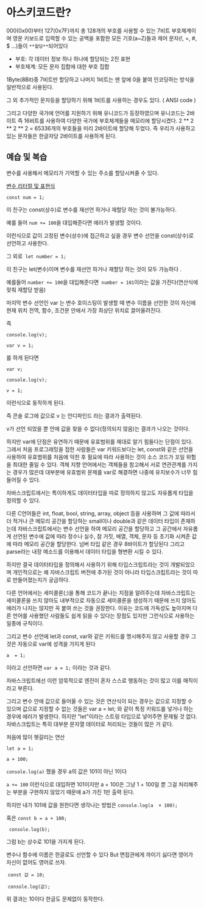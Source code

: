 # 아스키코드란?

000(0x00)부터 127(0x7F)까지 총 128개의 부호를 사용할 수 있는 7비트 부호체계이며 영문 키보드로 입력할 수 있는 공백을 포함한 모든 기호(a~Z)들과 제어 문자(!, =, #, $ ...)들이 `**할당**`되어있다

- 부호: 각  데이터 정보 하나 하나에 할당되는 2진 표현
- 부호체계: 모든 문자 집합에 대한 부호 집합 

1Byte(8Bit)중 7비트만 할당하고 나머지 1비트는 맨 앞에 0을 붙여 인코딩하는 방식을 일반적으로 사용된다.

그 외  추가적인 문자등을 할당하기 위해 1비트를 사용하는 경우도 있다.  ( ANSI code )

그리고 다양한 국가에 언어를 지원하기 위해 유니코드가 등장하였으며 유니코드는 2바이트 즉 16비트를 사용하여 다양한 국가에 부호체계들을 메모리에 할당시켰다. 2 ** 2 ** 2 ** 2 = 65336개의 부호들을 미리 2바이트에 할당해 두었다. 즉 우리가 사용하고 있는 문자들은 한글자당 2바이트를 사용하게 된다. 



## 예습 및 복습

변수를 사용해서 메모리가 기억할 수 있는 주소를 할당시켜줄 수 있다.

[변수 리터럴 및 표현식](https://github.com/KOR-UB/README-REPO/blob/master/%EB%A6%AC%ED%84%B0%EB%9F%B4%EC%9D%B4%EB%9E%80.md)

`const num = 1;`

이 친구는 const(상수)로 변수를 재선언 하거나 재할당 하는 것이 불가능하다.

예를 들어 `num += 100`을 대입해준다면 에러가 발생할 것이다. 

이런식으로 값이 고정된 변수(상수)에 접근하고 싶을 경우 변수 선언을 const(상수)로 선언하고 사용한다.

그 외로` let number = 1;`

 이 친구는 let(변수)이며 변수를 재선언 하거나 재할당 하는 것이 모두 가능하다 .

예를들어 `number += 100`을 대입해준다면` number = 101`이라는 값을 가진다(연산식에 맞춰 재할당 받음)

마지막 변수 선언인 var 는 변수 호이스팅이 발생할 때 변수 이름을 선언한 것이 자신에 현재 위치  전역, 함수, 조건문 안에서  가장 최상단 위치로 끌어올려진다.

즉 

`console.log(v);`

`var v = 1;`

를 하게 된다면

`var v;`

`console.log(v);`

`v = 1;`

이런식으로 동작하게 된다.

즉 콘솔 로그에 값으로 v 는 언디파인드 라는 결과가 출력된다.

v가 선언 되었을 뿐 안에 값을 찾을 수 없다(정의되지 않음)는 결과가 나오는 것이다.

하지만 var에 단점은 유연하기 때문에 유효범위를 제대로 알기 힘들다는 단점이 있다. 그래서 처음 프로그래밍을 접한 사람들은 var 키워드보다는 let, const와 같은 선언을 사용하여 유효범위를 처음에 익힌 후 필요에 따라 사용하는 것이 소스 코드가 꼬일 위험을 최대한 줄일 수 있다. 객체 지향 언어에서는 객체들을 참고해서 서로 연관관계를 가지는 경우가 많은데 대부분에 유효범위 문제를 var로 해결하면 나중에 유지보수가 너무 힘들어질 수 있다.

자바스크립트에서는 특이하게도 데이터타입을 따로 정의하지 않고도 자유롭게 타입을 정의할 수 있다. 

다른 C언어들은 int, float, bool, string, array, object 등을 사용하며 그 값에 따라서 더 적거나 큰 메모리 공간을 할당하는 small이나 double과 같은 데이터 타입이 존재하는데 자바스크립트에서는 변수 선언을 하여 메모리 공간을 할당하고 그 공간에서 자유롭게 선언된 변수에 값에 따라 정수나 실수, 참 거짓, 배열, 객체, 문자 등  초기화 시켜준 값에 따라 메모리 공간을 할당한다. 넘버 타입 같은 경우 8바이트가 할당된다 그리고 parse라는 내장 메소드를 이용해서 데이터 타입을 형변환 시킬 수 있다.

하지만 결국 데이터타입을 정의해서 사용하기 위해 타입스크립트라는 것이 개발되었으며 개인적으로는 왜 자바스크립트 버전에 추가된 것이 아니라 타입스크립트라는 것이 따로 만들어졌는지가 궁금하다.

다른 언어에서는 세미콜론(;)을 통해 코드가 끝나는 지점을 알려주는데 자바스크립트는 세미콜론을 쓰지 않아도 내부적으로 자동으로 세미콜론을 생성하기 때문에 쓰지 않아도 에러가 나지는 않지만 꼭 붙여 쓰는 것을 권장한다. 이유는 코드에 가독성도 높아지며 다른 언어를 사용했던 사람들도 쉽게 읽을 수 있다는 장점도 있지만 그런식으로 사용하는 일종에 규칙이다. 

그리고 변수 선언에 let과 const, var와 같은 키워드를 명시해주지 않고 사용할 경우 그것은 자동으로 var에 성격을 가지게 된다

`a  = 1; `

이라고 선언하면 `var a = 1;` 이라는 것과 같다.

자바스크립트에선 이런 암묵적으로 엔진이 혼자 스스로 행동하는 것이 많고 이를 매직이라고 부른다.

그리고 변수 안에 값으로 들어올 수 있는 것은 연산식이 되는 경우는 값으로 지정할 수 있으며 값으로 지정할 수 없는 것들은 var a = let; 와 같이 특정 키워드를 넣거나 하는 경우에 에러가 발생한다. 하지만 "let"이라는 스트링 타입으로 넣어주면 문제될 것 없다. 자바스크립트는 특히 대부분 문자열 데이터로 처리되는 것들이 많은 거 같다. 

처음에 많이 헷갈리는 연산

`let a = 1;`

`a + 100;`

`console.log(a)` 했을 경우 a의 값은 101이 아닌 1이다

`a += 100` 이런식으로 대입하면 101이지만 a + 100은 그냥 1 + 100일 뿐 그걸 처리해주는 부분을 구현하지 않았기 때문에 a가 가진 1만 출력 된다.

하지만 내가 101에 값을 원한다면 생각나는 방법은 `console.log(a  + 100);`

혹은 `const b = a + 100;`

 ` console.log(b);`

그럼 b는 상수로 101을 가지게 된다.

변수나 함수에 이름은 한글로도 선언할 수 있다 But 면접관에게 까이기 싫다면 영어가 자신이 없어도 영어로 쓰자.

​    `const 값 = 10;`

​    `console.log(값);`

위 결과는 10이다 한글도 문제없이 동작한다.